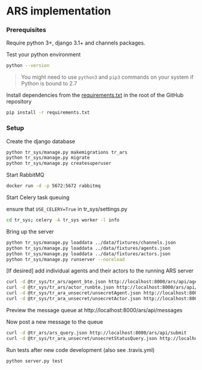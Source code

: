 ARS implementation
==================

### Prerequisites

Require python 3+, django 3.1+ and channels packages.

Test your python environment
```bash
python --version
```
> You might need to use `python3` and `pip3` commands on your system if Python is bound to 2.7


Install dependencies from the [requirements.txt](https://github.com/NCATSTranslator/Relay/blob/master/requirements.txt) in the root of the GitHub repository
```bash
pip install -r requirements.txt
```

### Setup

Create the django database

```bash
python tr_sys/manage.py makemigrations tr_ars
python tr_sys/manage.py migrate
python tr_sys/manage.py createsuperuser
```

Start RabbitMQ

```bash
docker run -d -p 5672:5672 rabbitmq
```

Start Celery task queuing

ensure that `USE_CELERY=True` in tr_sys/settings.py

```bash
cd tr_sys; celery -A tr_sys worker -l info
```

Bring up the server

```bash
python tr_sys/manage.py loaddata ../data/fixtures/channels.json
python tr_sys/manage.py loaddata ../data/fixtures/agents.json
python tr_sys/manage.py loaddata ../data/fixtures/actors.json
python tr_sys/manage.py runserver --noreload
```

[If desired] add individual agents and their actors to the running ARS server

```bash
curl -d @tr_sys/tr_ars/agent_bte.json http://localhost:8000/ars/api/agents > response1.htm
curl -d @tr_sys/tr_ars/actor_runbte.json http://localhost:8000/ars/api/actors > response2.htm 
curl -d @tr_sys/tr_ara_unsecret/unsecretAgent.json http://localhost:8000/ars/api/agents > response1.htm
curl -d @tr_sys/tr_ara_unsecret/unsecretActor.json http://localhost:8000/ars/api/actors > response2.htm 
```

Preview the message queue at http://localhost:8000/ars/api/messages

Now post a new message to the queue

```bash
curl -d @tr_ars/ars_query.json http://localhost:8000/ars/api/submit
curl -d @tr_sys/tr_ara_unsecret/unsecretStatusQuery.json http://localhost:8000/ars/api/submit
```

Run tests after new code development (also see .travis.yml)

```bash
python server.py test
```
